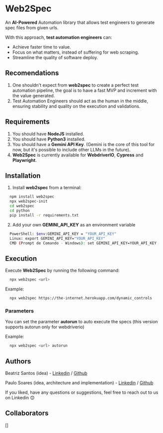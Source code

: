 # Web2Spec
An <b>AI-Powered</b> Automation library that allows test engineers to generate spec files from given urls.

With this approach, <b>test automation engineers</b> can:
- Achieve faster time to value.
- Focus on what matters, instead of suffering for web scraping.
- Streamline the quality of software deploy.

## Recomendations

1. One shouldn't expect from <b>web2spec</b> to create a perfect test automation pipeline, the goal is to have a fast MVP and increment with the value generated.
2. Test Automation Engineers should act as the human in the middle, ensuring stability and quality on the execution and validations. 

## Requirements
1. You should have <b>NodeJS</b> installed.
2. You should have <b>Python3</b> installed.
3. You should have a <b>Gemini API Key</b>. (Gemini is the core of this tool for now, but it's possible to include other LLMs in the future).
4. <b>Web2Spec</b> is currently available for <b>WebdriverIO</b>, <b>Cypress</b> and <b>Playwright</b>.

## Installation

1. Install <b>web2spec</b> from a terminal:

```bash
  npm install web2spec
  npx web2spec-init
  cd web2spec
  cd python
  pip install -r requirements.txt
```
2. Add your own <b>GEMINI_API_KEY</b> as an environment variable

```bash
  PowerShell: $env:GEMINI_API_KEY = "YOUR_API_KEY"
  Linux: export GEMINI_API_KEY="YOUR_API_KEY"
  CMD (Prompt de Comando - Windows): set GEMINI_API_KEY=YOUR_API_KEY 
```

## Execution

Execute <b>Web2Spec</b> by running the following command: 

```bash
  npx web2spec <url>
```

Example:
```bash
  npx web2spec https://the-internet.herokuapp.com/dynamic_controls
```

### Parameters
You can set the parameter <b>autorun</b> to auto execute the specs (this version supports autorun only for webdriverio)

Example:
```bash
  npx web2spec <url> autorun
```

## Authors
Beatriz Santos (idea) - [Linkedin](https://www.linkedin.com/in/beatriz-santos-19a2731a0) / [Github]() 

Paulo Soares (idea, architecture and implementation) - [Linkedin](https://www.linkedin.com/in/costapsoares) / [Github]()

If you liked, have any questions or suggestions, feel free to reach out to us on Linkedin 😊

## Collaborators

[]